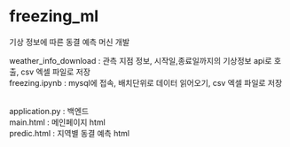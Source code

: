 # freezing_ml
기상 정보에 따른 동결 예측 머신 개발

weather_info_download : 관측 지점 정보, 시작일,종료일까지의 기상정보 api로 호출, csv 엑셀 파일로 저장<br>
freezing.ipynb : mysql에 접속, 배치단위로 데이터 읽어오기, csv 엑셀 파일로 저장<br><br>

application.py : 백엔드 <br>
main.html : 메인페이지 html <br>
predic.html : 지역별 동결 예측 html <br>
